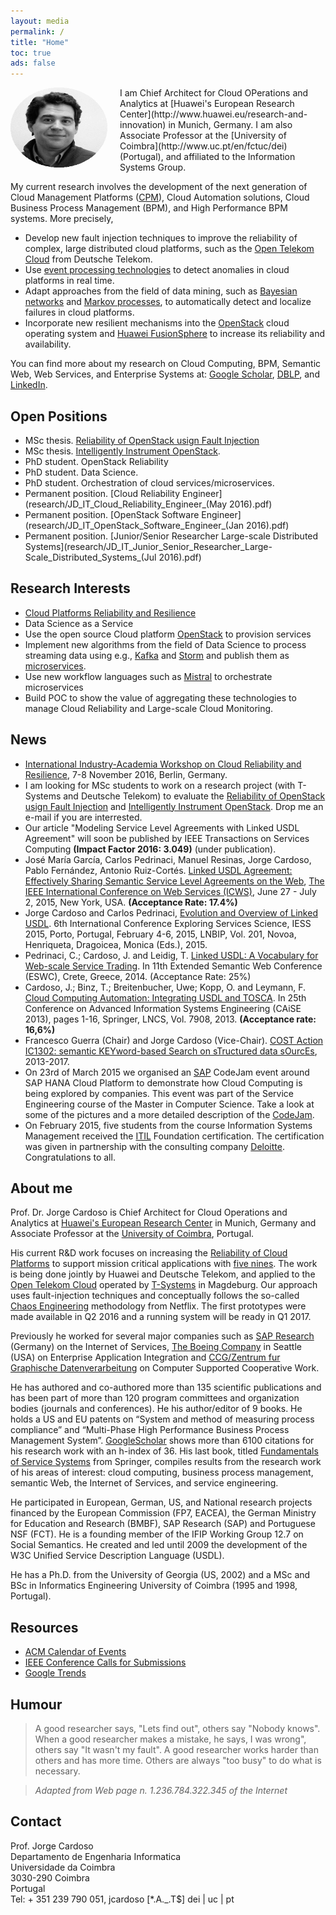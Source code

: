```yaml
---
layout: media
permalink: /
title: "Home"
toc: true
ads: false
---
```


<p>

<a href="http://placehold.it/1200x600.gif">
<img src="/images/Jorge_Cardoso.png" height="128" width="155"  style="float:left;margin:0 20px 0 0;"/>
</a>
</p>
I am Chief Architect for Cloud OPerations and Analytics at [Huawei's European Research Center](http://www.huawei.eu/research-and-innovation) in Munich, Germany. I am also Associate Professor at the [University of Coimbra](http://www.uc.pt/en/fctuc/dei) (Portugal), and affiliated to the Information Systems Group.

My current research involves the development of the next generation of Cloud Management Platforms ([CPM](http://www.gartner.com/it-glossary/cloud-management-platforms)), Cloud Automation solutions, Cloud Business Process Management (BPM), and High Performance BPM systems. More precisely,

+ Develop new fault injection techniques to improve the reliability of complex, large distributed cloud platforms, such as the [Open Telekom Cloud](https://cloud.telekom.de/en/) from Deutsche Telekom.
+ Use [event processing technologies](https://en.wikipedia.org/wiki/Storm_(event_processor)) to detect  anomalies in cloud platforms in real time.
+ Adapt approaches from the field of data mining, such as [Bayesian networks](https://en.wikipedia.org/wiki/Bayesian_network) and [Markov processes](https://en.wikipedia.org/wiki/Markov_process), to automatically detect and localize failures in cloud platforms.
+ Incorporate new resilient mechanisms into the [OpenStack](https://www.openstack.org) cloud operating system and [Huawei FusionSphere](http://e.huawei.com/en/products/cloud-computing-dc/cloud-computing/fusionsphere/fusionsphere) to increase its reliability and availability.

You can find more about my research on Cloud Computing, BPM, Semantic Web, Web Services, and Enterprise Systems at:
[Google Scholar](https://scholar.google.de/citations?user=n9JFmAkAAAAJ&hl=en&oi=ao),
[DBLP](http://dblp.uni-trier.de/pers/hd/c/Cardoso:Jorge), and
[LinkedIn](https://www.linkedin.com/profile/view?id=2572343&trk=hp-identity-name).


Open Positions
---------------
+ MSc thesis. [Reliability of OpenStack usign Fault Injection](research/Master_Thesis_Cloud_Resilience_Reliability_Fault-Library-2016-04-12.pdf)
+ MSc thesis. [Intelligently Instrument OpenStack](research/Master_Thesis_Cloud_Resilience_Reliability_Intelligent_Instrumentation-2016-06-03.pdf).
+ PhD student. OpenStack Reliability
+ PhD student. Data Science.
+ PhD student. Orchestration of cloud services/microservices.
+ Permanent position. [Cloud Reliability Engineer](research/JD_IT_Cloud_Reliability_Engineer_(May 2016).pdf)
+ Permanent position. [OpenStack Software Engineer](research/JD_IT_OpenStack_Software_Engineer_(Jan 2016).pdf)
+ Permanent position. [Junior/Senior Researcher Large-scale Distributed Systems](research/JD_IT_Junior_Senior_Researcher_Large-Scale_Distributed_Systems_(Jul 2016).pdf)


Research Interests
---------------

+ [Cloud Platforms Reliability and Resilience](research/)  
+ Data Science as a Service
+ Use the open source Cloud platform [OpenStack](https://www.openstack.org) to provision services
+ Implement new algorithms from the field of Data Science to process streaming data using e.g., [Kafka](http://kafka.apache.org) and [Storm](http://storm.apache.org) and publish them as [microservices](http://martinfowler.com/articles/microservices.html).
+ Use new workflow languages such as [Mistral](https://wiki.openstack.org/wiki/Mistral) to orchestrate microservices
+ Build POC to show the value of aggregating these technologies to manage Cloud Reliability and Large-scale Cloud Monitoring.


News
---------------

+ [International Industry-Academia Workshop on Cloud Reliability and Resilience](https://www.eitdigital.eu/news-events/events/article/international-industry-academia-workshop-on-cloud-reliability-and-resilience/), 7-8 November 2016, Berlin, Germany.
+ I am looking for MSc students to work on a research project (with T-Systems and Deutsche Telekom) to evaluate the [Reliability of OpenStack usign Fault Injection](research/Master_Thesis_Cloud_Resilience_Reliability_Fault-Library-2016-04-12.pdf) and [Intelligently Instrument OpenStack](research/Master_Thesis_Cloud_Resilience_Reliability_Intelligent_Instrumentation-2016-06-03.pdf). Drop me an e-mail if you are interrested.
+ Our article "Modeling Service Level Agreements with Linked USDL Agreement" will soon be published by IEEE Transactions on Services Computing **(Impact Factor 2016: 3.049)** (under publication).
+ José María García, Carlos Pedrinaci, Manuel Resinas, Jorge Cardoso, Pablo Fernández, Antonio Ruiz-Cortés. [Linked USDL Agreement: Effectively Sharing Semantic Service Level Agreements on the Web](/publications/Papers/CP-2015-079-Linked-USDL-Agreement.pdf), [The IEEE International Conference on Web Services (ICWS)](http://conferences.computer.org/icws/2015/), June 27 - July 2, 2015, New York, USA. **(Acceptance Rate: 17.4%)**
+ Jorge Cardoso and Carlos Pedrinaci, [Evolution and Overview of Linked USDL](/publications/Papers/CP-2015-077-Linked-USDL-Evolution-and-Overview.pdf). 6th International Conference Exploring Services Science, IESS 2015, Porto, Portugal, February 4-6, 2015, LNBIP, Vol. 201, Novoa, Henriqueta, Dragoicea, Monica (Eds.), 2015.
+ Pedrinaci, C.; Cardoso, J. and Leidig, T. [Linked USDL: A Vocabulary for Web-scale Service Trading](/publications/Papers/CP-2014-073-ESWC-Linked-USDL.pdf).  In 11th Extended Semantic Web Conference (ESWC), Crete, Greece, 2014. (Acceptance Rate: 25%)
+ Cardoso, J.; Binz, T.; Breitenbucher, Uwe; Kopp, O. and Leymann, F. [Cloud Computing Automation: Integrating USDL and TOSCA](/publications/Papers/CP-2013-068-CAISE-USDL-and-TOSCA.pdf). In 25th Conference on Advanced Information Systems Engineering (CAiSE  2013), pages 1-16, Springer, LNCS, Vol. 7908, 2013. **(Acceptance rate: 16,6%)**
+ Francesco Guerra (Chair) and Jorge Cardoso (Vice-Chair). [COST Action IC1302: semantic KEYword-based Search on sTructured data sOurcEs](http://www.keystone-cost.eu), 2013-2017.
+ On 23rd of March 2015 we organised an [SAP](http://www.sap.com) CodeJam event around SAP HANA Cloud Platform to demonstrate how Cloud Computing is being explored by companies. This event was part of the Service Engineering course of the Master in Computer Science. Take a look at some of the pictures and a more detailed description of the [CodeJam](http://scn.sap.com/community/events/codejam/blog/2015/03/25/sap-codejam-event-in-coimbra-sap-hana-cloud).
+ On February 2015, five students from the course Information Systems Management received the [ITIL](https://www.axelos.com/best-practice-solutions/itil/what-is-itil) Foundation certification. The certification was given in partnership with the consulting company [Deloitte](http://www2.deloitte.com/us/en.html?icid=global_site_selector_us). Congratulations to all.



About me
---------------

Prof. Dr. Jorge Cardoso is Chief Architect for Cloud Operations and Analytics at [Huawei's European Research Center](http://www.huawei.eu/research-and-innovation) in Munich, Germany and Associate Professor at the [University of Coimbra](http://www.uc.pt/en), Portugal.

His current R&D work focuses on increasing the [Reliability of Cloud Platforms](research/) to support mission critical applications with [five nines](https://en.wikipedia.org/wiki/Five_nines).  The work is being done jointly by Huawei and Deutsche Telekom, and applied to the [Open Telekom Cloud](https://cloud.telekom.de/en/cloud-infrastructure/open-telekom-cloud/) operated by [T-Systems](https://www.t-systems.com) in Magdeburg. Our approach uses fault-injection techniques and conceptually follows the so-called [Chaos Engineering](http://techblog.netflix.com/2014/09/introducing-chaos-engineering.html) methodology from Netflix. The first prototypes were made available in Q2 2016 and a running system will be ready in Q1 2017.

Previously he worked for several major companies such as [SAP Research](http://go.sap.com/) (Germany) on the Internet of Services, [The Boeing Company](http://www.boeing.com) in Seattle (USA) on Enterprise Application Integration and [CCG/Zentrum fur Graphische Datenverarbeitung]( http://www.ccg.pt/en/) on Computer Supported Cooperative Work.

He has authored and co-authored more than 135 scientific publications and has been part of more than 120 program committees and organization bodies (journals and conferences). He his author/editor of 9 books. He holds a US and EU patents on “System and method of measuring process compliance” and “Multi-Phase High Performance Business Process Management System”. [GoogleScholar](https://scholar.google.de/citations?user=n9JFmAkAAAAJ&hl=en) shows more than 6100 citations for his research work with an h-index of 36. His last book, titled [Fundamentals of Service Systems](http://www.springer.com/de/book/9783319231945) from Springer, compiles results from the research work of his areas of interest: cloud computing, business process management, semantic Web, the Internet of Services, and service engineering.

He participated in European, German, US, and National research projects financed by the European Commission (FP7, EACEA), the German Ministry for Education and Research (BMBF), SAP Research (SAP) and Portuguese NSF (FCT). He is a founding member of the IFIP Working Group 12.7 on Social Semantics. He created and led until 2009 the development of the W3C Unified Service Description Language (USDL).

He has a Ph.D. from the University of Georgia (US, 2002) and a MSc and BSc in Informatics Engineering University of Coimbra (1995 and 1998, Portugal).


Resources
---------------
+ [ACM Calendar of Events](http://campus.acm.org/calendar/)
+ [IEEE Conference Calls for Submissions](http://www.ieee.org/conferences_events/index.html)
+ [Google Trends](http://www.google.com/trends)


Humour
---------------

<blockquote><p>
A good researcher says, "Lets find out", others say "Nobody knows". When a good researcher makes a mistake, he says, I was wrong", others say "It wasn't my fault". A good researcher works harder than others and has more time. Others are always "too busy" to do what is necessary.</p>
</blockquote>

<blockquote>
  <p><cite><em>Adapted from Web page n. 1.236.784.322.345 of the Internet</em></cite></p>
</blockquote>


Contact
---------------
<p class="notice">
Prof. Jorge Cardoso<br>
Departamento de Engenharia Informatica<br>
Universidade da Coimbra<br>
3030-290 Coimbra<br>
Portugal<br>
Tel: + 351 239 790 051, jcardoso [*.A._.T$] dei | uc | pt <br>
</p>
